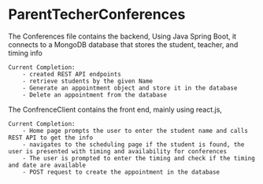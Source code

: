 # ParentTecherConferences

The Conferences file contains the backend, Using Java Spring Boot, it connects to a MongoDB database that stores the student, teacher, and timing info
   
    Current Completion:
        - created REST API endpoints
        - retrieve students by the given Name
        - Generate an appointment object and store it in the database 
        - Delete an appointment from the database 
        
The ConfrenceClient contains the front end, mainly using react.js, 
   
    Current Completion:
        - Home page prompts the user to enter the student name and calls REST API to get the info 
        - navigates to the scheduling page if the student is found, the user is presented with timing and availability for conferences
        - The user is prompted to enter the timing and check if the timing and date are available
        - POST request to create the appointment in the database
